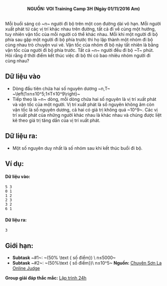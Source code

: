 **<center>NGUỒN: VOI Training Camp 3H  (Ngày 01/11/2016 Am)</center>**
<br>


Mỗi buổi sáng có ~n~ người đi bộ trên một con đường dài vô hạn. Mỗi người xuất phát từ các vị trí khác nhau trên đường, tất cả đi về cùng một hướng, tuy nhiên vận tốc của mỗi người có thể khác nhau.
Mỗi khi một người đi bộ phía sau gặp một người đi bộ phía trước thì họ lập thành một nhóm đi bộ cùng nhau trò chuyện vui vẻ. Vận tốc của nhóm đi bộ này tất nhiên là bằng vận tốc của người đi bộ phía trước.
Tất cả ~n~ người đều đi bộ ~T~ phút. Hỏi rằng ở thời điểm kết thúc việc đi bộ thì có bao nhiêu nhóm người đi cùng nhau?

## Dữ liệu vào
- Dòng đầu tiên chứa hai số nguyên dương ~n,T~ ~\left(1≤n≤10^5;1≤T≤10^9\right)~
- Tiếp theo là ~n~ dòng, mỗi dòng chứa hai số nguyên là vị trí xuất phát và vận tốc của một người. Vị trí xuất phát là số nguyên không âm còn vận tốc là số nguyên dương, cả hai có giá trị không quá ~10^9~. Các vị trí xuất phát của những người khác nhau là khác nhau và  chúng được liệt kê theo giá trị tăng dần của vị trí xuất phát.

## Dữ liệu ra:
- Một số nguyên duy nhất là số nhóm sau khi kết thúc buổi đi bộ.

## Ví dụ:
#### Dữ liệu vào:
```
5 3
0 1
1 2
2 3
3 2
6 1
```

#### Dữ liệu ra:
```
3
```

## Giới hạn:
- **Subtask** ~\#1~: ~(50\% \text { số điểm}) \ n≤5000~
- **Subtask** ~\#2~: ~(50\%\text { số điểm})\ n≤10^5~
**Nguồn:** [Chuyên Sơn La Online Judge](http://csloj.ddns.net/)

**Group giải đáp thắc mắc:** [Lập trình 24h](https://www.facebook.com/groups/1386904321519984)